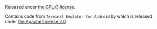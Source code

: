 Released under [the GPLv3 license](https://www.gnu.org/licenses/gpl.html).

Contains code from `Terminal Emulator for Android` by which is released under
[the Apache License 2.0](https://www.apache.org/licenses/).
